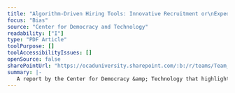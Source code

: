 ```yaml
---
title: "Algorithm-Driven Hiring Tools: Innovative Recruitment or\nExpedited Disability Discrimination?"
focus: "Bias"
source: "Center for Democracy and Technology"
readability: ["I"]
type: "PDF Article"
toolPurpose: []
toolAccessibilityIssues: []
openSource: false
sharePointUrl: "https://ocaduniversity.sharepoint.com/:b:/r/teams/Team_WeCount/Shared%20Documents/Resources%20and%20Tools/Literature%20(curated)/Algorithm-Driven%20Hiring%20Tools.pdf?csf=1&web=1&e=55Ryoq"
summary: |-
   A report by the Center for Democracy &amp; Technology that highlights how hiring tools may affect people with disabilities, the legal liability employers may face for using such tools, and concrete steps for employers and vendors to mitigate some of the most significant areas of concern.
---
```


